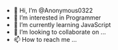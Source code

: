 - 👋 Hi, I’m @Anonymous0322
- 👀 I’m interested in Programmer
- 🌱 I’m currently learning JavaScript
- 💞️ I’m looking to collaborate on ...
- 📫 How to reach me ...

<!---
Anonymous0322/Anonymous0322 is a ✨ special ✨ repository because its `README.md` (this file) appears on your GitHub profile.
You can click the Preview link to take a look at your changes.
--->
